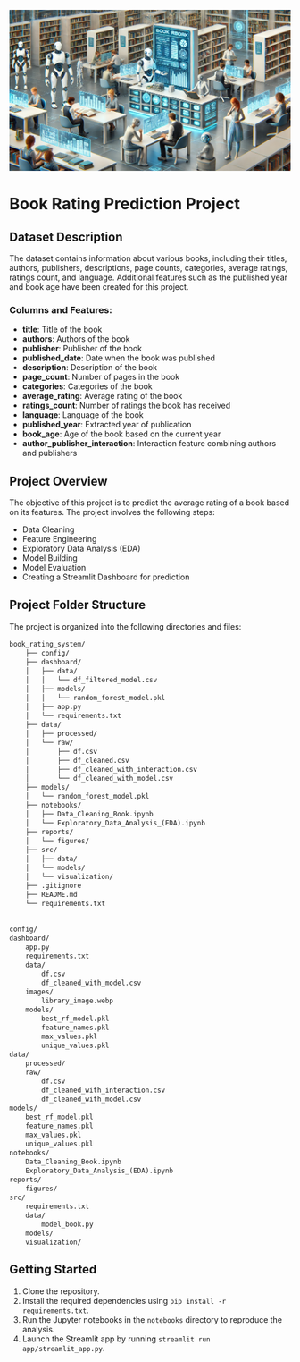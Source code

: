 
![Project Image](dashboard/images/library_image.webp)

# Book Rating Prediction Project

## Dataset Description
The dataset contains information about various books, including their titles, authors, publishers, descriptions, page counts, categories, average ratings, ratings count, and language. Additional features such as the published year and book age have been created for this project.

### Columns and Features:
- **title**: Title of the book
- **authors**: Authors of the book
- **publisher**: Publisher of the book
- **published_date**: Date when the book was published
- **description**: Description of the book
- **page_count**: Number of pages in the book
- **categories**: Categories of the book
- **average_rating**: Average rating of the book
- **ratings_count**: Number of ratings the book has received
- **language**: Language of the book
- **published_year**: Extracted year of publication
- **book_age**: Age of the book based on the current year
- **author_publisher_interaction**: Interaction feature combining authors and publishers

## Project Overview
The objective of this project is to predict the average rating of a book based on its features. The project involves the following steps:
- Data Cleaning
- Feature Engineering
- Exploratory Data Analysis (EDA)
- Model Building
- Model Evaluation
- Creating a Streamlit Dashboard for prediction

## Project Folder Structure
The project is organized into the following directories and files:
```
book_rating_system/
    ├── config/
    ├── dashboard/
    │   ├── data/
    │   │   └── df_filtered_model.csv
    │   ├── models/
    │   │   └── random_forest_model.pkl
    │   ├── app.py
    │   └── requirements.txt
    ├── data/
    │   ├── processed/
    │   └── raw/
    │       ├── df.csv
    │       ├── df_cleaned.csv
    │       ├── df_cleaned_with_interaction.csv
    │       └── df_cleaned_with_model.csv
    ├── models/
    │   └── random_forest_model.pkl
    ├── notebooks/
    │   ├── Data_Cleaning_Book.ipynb
    │   └── Exploratory_Data_Analysis_(EDA).ipynb
    ├── reports/
    │   └── figures/
    ├── src/
    │   ├── data/
    │   └── models/
    │   └── visualization/
    ├── .gitignore
    ├── README.md
    └── requirements.txt


```
```
config/
dashboard/
    app.py
    requirements.txt
    data/
        df.csv
        df_cleaned_with_model.csv
    images/
        library_image.webp
    models/
        best_rf_model.pkl
        feature_names.pkl
        max_values.pkl
        unique_values.pkl
data/
    processed/
    raw/
        df.csv
        df_cleaned_with_interaction.csv
        df_cleaned_with_model.csv
models/
    best_rf_model.pkl
    feature_names.pkl
    max_values.pkl
    unique_values.pkl
notebooks/
    Data_Cleaning_Book.ipynb
    Exploratory_Data_Analysis_(EDA).ipynb
reports/
    figures/
src/
    requirements.txt
    data/
        model_book.py
    models/
    visualization/
```

## Getting Started
1. Clone the repository.
2. Install the required dependencies using `pip install -r requirements.txt`.
3. Run the Jupyter notebooks in the `notebooks` directory to reproduce the analysis.
4. Launch the Streamlit app by running `streamlit run app/streamlit_app.py`.
